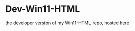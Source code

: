 # Dev-Win11-HTML
the developer version of my Win11-HTML repo, hosted [here](https://notaperson535.github.io/Win11-HTML/dev)
